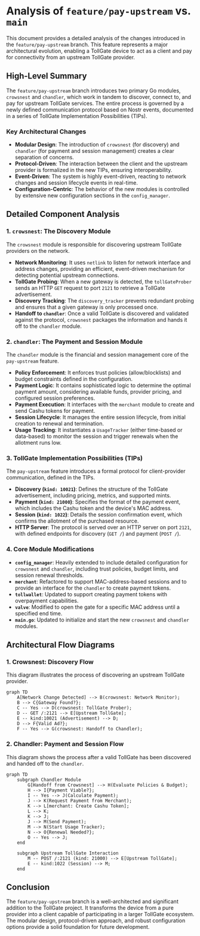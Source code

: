 # Analysis of `feature/pay-upstream` vs. `main`

This document provides a detailed analysis of the changes introduced in the `feature/pay-upstream` branch. This feature represents a major architectural evolution, enabling a TollGate device to act as a client and pay for connectivity from an upstream TollGate provider.

## High-Level Summary

The `feature/pay-upstream` branch introduces two primary Go modules, `crowsnest` and `chandler`, which work in tandem to discover, connect to, and pay for upstream TollGate services. The entire process is governed by a newly defined communication protocol based on Nostr events, documented in a series of TollGate Implementation Possibilities (TIPs).

### Key Architectural Changes

-   **Modular Design**: The introduction of `crowsnest` (for discovery) and `chandler` (for payment and session management) creates a clear separation of concerns.
-   **Protocol-Driven**: The interaction between the client and the upstream provider is formalized in the new TIPs, ensuring interoperability.
-   **Event-Driven**: The system is highly event-driven, reacting to network changes and session lifecycle events in real-time.
-   **Configuration-Centric**: The behavior of the new modules is controlled by extensive new configuration sections in the `config_manager`.

## Detailed Component Analysis

### 1. `crowsnest`: The Discovery Module

The `crowsnest` module is responsible for discovering upstream TollGate providers on the network.

-   **Network Monitoring**: It uses `netlink` to listen for network interface and address changes, providing an efficient, event-driven mechanism for detecting potential upstream connections.
-   **TollGate Probing**: When a new gateway is detected, the `tollGateProber` sends an HTTP `GET` request to port `2121` to retrieve a TollGate advertisement.
-   **Discovery Tracking**: The `discovery_tracker` prevents redundant probing and ensures that a given gateway is only processed once.
-   **Handoff to `chandler`**: Once a valid TollGate is discovered and validated against the protocol, `crowsnest` packages the information and hands it off to the `chandler` module.

### 2. `chandler`: The Payment and Session Module

The `chandler` module is the financial and session management core of the `pay-upstream` feature.

-   **Policy Enforcement**: It enforces trust policies (allow/blocklists) and budget constraints defined in the configuration.
-   **Payment Logic**: It contains sophisticated logic to determine the optimal payment amount, considering available funds, provider pricing, and configured session preferences.
-   **Payment Execution**: It interfaces with the `merchant` module to create and send Cashu tokens for payment.
-   **Session Lifecycle**: It manages the entire session lifecycle, from initial creation to renewal and termination.
-   **Usage Tracking**: It instantiates a `UsageTracker` (either time-based or data-based) to monitor the session and trigger renewals when the allotment runs low.

### 3. TollGate Implementation Possibilities (TIPs)

The `pay-upstream` feature introduces a formal protocol for client-provider communication, defined in the TIPs.

-   **Discovery (`kind: 10021`)**: Defines the structure of the TollGate advertisement, including pricing, metrics, and supported mints.
-   **Payment (`kind: 21000`)**: Specifies the format of the payment event, which includes the Cashu token and the device's MAC address.
-   **Session (`kind: 1022`)**: Details the session confirmation event, which confirms the allotment of the purchased resource.
-   **HTTP Server**: The protocol is served over an HTTP server on port `2121`, with defined endpoints for discovery (`GET /`) and payment (`POST /`).

### 4. Core Module Modifications

-   **`config_manager`**: Heavily extended to include detailed configuration for `crowsnest` and `chandler`, including trust policies, budget limits, and session renewal thresholds.
-   **`merchant`**: Refactored to support MAC-address-based sessions and to provide an interface for the `chandler` to create payment tokens.
-   **`tollwallet`**: Updated to support creating payment tokens with overpayment capabilities.
-   **`valve`**: Modified to open the gate for a specific MAC address until a specified end time.
-   **`main.go`**: Updated to initialize and start the new `crowsnest` and `chandler` modules.

## Architectural Flow Diagrams

### 1. Crowsnest: Discovery Flow

This diagram illustrates the process of discovering an upstream TollGate provider.

```mermaid
graph TD
    A[Network Change Detected] --> B(crowsnest: Network Monitor);
    B --> C{Gateway Found?};
    C -- Yes --> D(crowsnest: TollGate Prober);
    D -- GET /:2121 --> E[Upstream TollGate];
    E -- kind:10021 (Advertisement) --> D;
    D --> F{Valid Ad?};
    F -- Yes --> G(crowsnest: Handoff to Chandler);
```

### 2. Chandler: Payment and Session Flow

This diagram shows the process after a valid TollGate has been discovered and handed off to the `chandler`.

```mermaid
graph TD
    subgraph Chandler Module
        G[Handoff from Crowsnest] --> H(Evaluate Policies & Budget);
        H --> I{Payment Viable?};
        I -- Yes --> J(Calculate Payment);
        J --> K(Request Payment from Merchant);
        K --> L[merchant: Create Cashu Token];
        L --> K;
        K --> J;
        J --> M(Send Payment);
        M --> N(Start Usage Tracker);
        N --> O{Renewal Needed?};
        O -- Yes --> J;
    end

    subgraph Upstream TollGate Interaction
        M -- POST /:2121 (kind: 21000) --> E[Upstream TollGate];
        E -- kind:1022 (Session) --> M;
    end
```

## Conclusion

The `feature/pay-upstream` branch is a well-architected and significant addition to the TollGate project. It transforms the device from a pure provider into a client capable of participating in a larger TollGate ecosystem. The modular design, protocol-driven approach, and robust configuration options provide a solid foundation for future development.